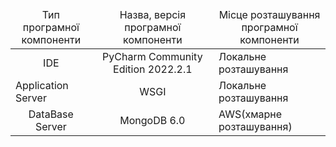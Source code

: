 
<table>
    <thead align="center">
        <tr>
            <td>Тип програмної <br>компоненти</br></td>
            <td>Назва, версія програмної <br>компоненти</br></td>
            <td>Місце розташування <br>програмної компоненти</br></td>
        </tr>
    </thead>
    <tbody>
        <tr>
            <td align="center">
             IDE
            </td>
            <td align="center">PyCharm Community Edition 2022.2.1</td>
          <td>
           Локальне розташування
          </td>
        </tr>
        <tr>
             <td>
              Application Server
            </td>
            <td align="center">WSGI</td>
          <td>
            Локальне розташування
          </td>
        </tr>
        <tr>
             <td align="center">
              DataBase Server
            </td>
            <td align="center">MongoDB 6.0</td>
          <td>
            AWS(хмарне розташування)
          </td>
        </tr>
    </tbody>
</table>
